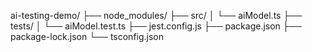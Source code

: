 ai-testing-demo/
├── node_modules/
├── src/
│   └── aiModel.ts
├── tests/
│   └── aiModel.test.ts
├── jest.config.js
├── package.json
├── package-lock.json
└── tsconfig.json